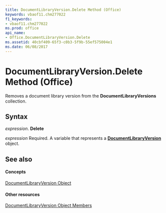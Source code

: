 ```yaml
---
title: DocumentLibraryVersion.Delete Method (Office)
keywords: vbaof11.chm277022
f1_keywords:
- vbaof11.chm277022
ms.prod: office
api_name:
- Office.DocumentLibraryVersion.Delete
ms.assetid: 40cbf409-65f3-c0b3-5f9b-55ef575004e1
ms.date: 06/08/2017
---
```



# DocumentLibraryVersion.Delete Method (Office)

Removes a document library version from the  **DocumentLibraryVersions** collection.


## Syntax

 _expression_. **Delete**

 _expression_ Required. A variable that represents a **[DocumentLibraryVersion](documentlibraryversion-object-office.md)** object.


## See also


#### Concepts


[DocumentLibraryVersion Object](documentlibraryversion-object-office.md)
#### Other resources


[DocumentLibraryVersion Object Members](documentlibraryversion-members-office.md)

